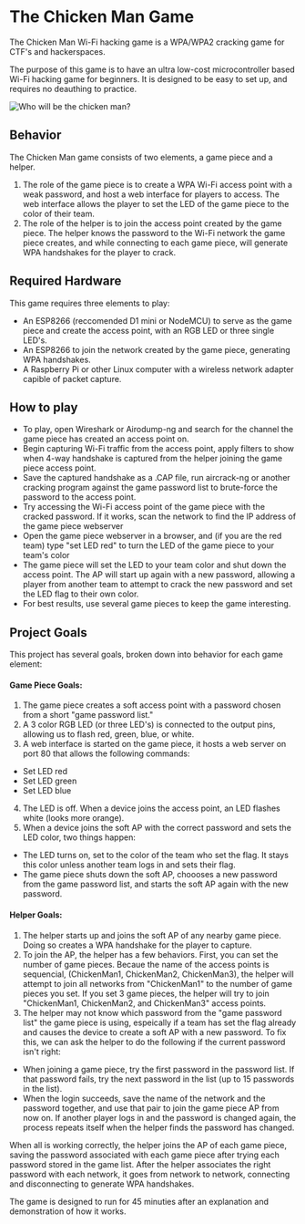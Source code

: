 The Chicken Man Game
======
The Chicken Man Wi-Fi hacking game is a WPA/WPA2 cracking game for CTF's and hackerspaces.

The purpose of this game is to have an ultra low-cost microcontroller based Wi-Fi hacking game for beginners.
It is designed to be easy to set up, and requires no deauthing to practice.
 
![Who will be the chicken man?](https://previews.123rf.com/images/lisafx/lisafx0911/lisafx091100075/5918355-chicken-man-holding-stolen-cash-and-running-from-a-police-officer-isolated-on-white-.jpg "WHO WILL BE THE CHICKEN MAN")

## Behavior

The Chicken Man game consists of two elements, a game piece and a helper. 

1. The role of the game piece is to create a WPA Wi-Fi access point with a weak password, and host a web interface for players to access. The web interface allows the player to set the LED of the game piece to the color of their team.
2. The role of the helper is to join the access point created by the game piece. The helper knows the password to the Wi-Fi network the game piece creates, and while connecting to each game piece, will generate WPA handshakes for the player to crack.

## Required Hardware

This game requires three elements to play:
* An ESP8266 (reccomended D1 mini or NodeMCU) to serve as the game piece and create the access point, with an RGB LED or three single LED's.
* An ESP8266 to join the network created by the game piece, generating WPA handshakes.
* A Raspberry Pi or other Linux computer with a wireless network adapter capible of packet capture. 


## How to play

* To play, open Wireshark or Airodump-ng and search for the channel the game piece has created an access point on.
* Begin capturing Wi-Fi traffic from the access point, apply filters to show when 4-way handshake is captured from the helper joining the game piece access point. 
* Save the captured handshake as a .CAP file, run aircrack-ng or another cracking program against the game password list to brute-force the password to the access point.
* Try accessing the Wi-Fi access point of the game piece with the cracked password. If it works, scan the network to find the IP address of the game piece webserver
* Open the game piece webserver in a browser, and (if you are the red team) type "set LED red" to turn the LED of the game piece to your team's color
* The game piece will set the LED to your team color and shut down the access point. The AP will start up again with a new password, allowing a player from another team to attempt to crack the new password and set the LED flag to their own color.
* For best results, use several game pieces to keep the game interesting.

## Project Goals
This project has several goals, broken down into behavior for each game element:

#### Game Piece Goals:
1. The game piece creates a soft access point with a password chosen from a short "game password list."
2. A 3 color RGB LED (or three LED's) is connected to the output pins, allowing us to flash red, green, blue, or white.
3. A web interface is started on the game piece, it hosts a web server on port 80 that allows the following commands:
* Set LED red
* Set LED green
* Set LED blue 
4. The LED is off. When a device joins the access point, an LED flashes white (looks more orange). 
5. When a device joins the soft AP with the correct password and sets the LED color, two things happen:
* The LED turns on, set to the color of the team who set the flag. It stays this color unless another team logs in and sets their flag.
* The game piece shuts down the soft AP, choooses a new password from the game password list, and starts the soft AP again with the new password.


#### Helper Goals:
1. The helper starts up and joins the soft AP of any nearby game piece. Doing so creates a WPA handshake for the player to capture.
2. To join the AP, the helper has a few behaviors. First, you can set the number of game pieces. Becaue the name of the access points is sequencial, (ChickenMan1, ChickenMan2, ChickenMan3), the helper will attempt to join all networks from "ChickenMan1" to the number of game pieces you set. If you set 3 game pieces, the helper will try to join "ChickenMan1, ChickenMan2, and ChickenMan3" access points.
3. The helper may not know which password from the "game password list" the game piece is using, espeically if a team has set the flag already and causes the device to create a soft AP with a new password. To fix this, we can ask the helper to do the following if the current password isn't right:
* When joining a game piece, try the first password in the password list. If that password fails, try the next password in the list (up to 15 passwords in the list).
* When the login succeeds, save the name of the network and the password together, and use that pair to join the game piece AP from now on. If another player logs in and the password is changed again, the process repeats itself when the helper finds the password has changed. 


When all is working correctly, the helper joins the AP of each game piece, saving the password associated with each game piece after trying each password stored in the game list. After the helper associates the right password with each network, it goes from network to network, connecting and disconnecting to generate WPA handshakes.

The game is designed to run for 45 minuties after an explanation and demonstration of how it works.






